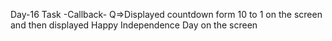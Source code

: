 Day-16 Task -Callback-
 Q=>Displayed countdown form 10 to 1 on the screen and then displayed Happy Independence Day on the screen